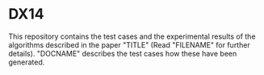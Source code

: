 DX14
====

This repository contains the test cases and the experimental results of the algorithms described in the paper "TITLE"  (Read "FILENAME" for further details).
"DOCNAME" describes the test cases how these have been generated.


